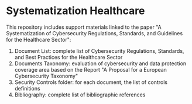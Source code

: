 # Systematization Healthcare
This repository includes support materials linked to the paper "A Systematization of Cybersecurity Regulations, Standards, and Guidelines
for the Healthcare Sector": 
1) Document List: complete list of Cybersecurity Regulations, Standards, and Best Practices for the Healthcare Sector
2) Documents Taxonomy: evaluation of cybersecurity and data protection coverage area based on the Report "A Proposal for a European Cybersecurity Taxonomy"
3) Security Controls folder: for each document, the list of controls definitions
4) Bibliography: complete list of bibliographic references
